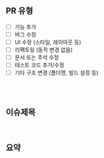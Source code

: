 ## PR 유형

<!-- 해당 항목에 'x'를 입력하면 체크됩니다. -->

- [ ] 기능 추가
- [ ] 버그 수정
- [ ] UI 수정 (스타일, 레이아웃 등)
- [ ] 리팩토링 (동작 변경 없음)
- [ ] 문서 또는 주석 수정
- [ ] 테스트 코드 추가/수정
- [ ] 기타 구조 변경 (폴더명, 빌드 설정 등)  
       <br />

<br />

## 이슈제목

<br />

## 요약

<br />
